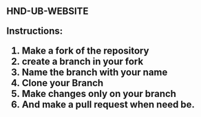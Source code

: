 <h2>HND-UB-WEBSITE</2>

   <p>Instructions:</p>
   <ol>
    <li>Make a fork of the repository</li>
    <li>create a branch in your fork</li>
    <li>Name the branch with your name</li>
    <li>Clone your Branch</li>
    <li>Make changes only on your branch</li>
    <li>And make a pull request when need be.</li>
   </ol>
